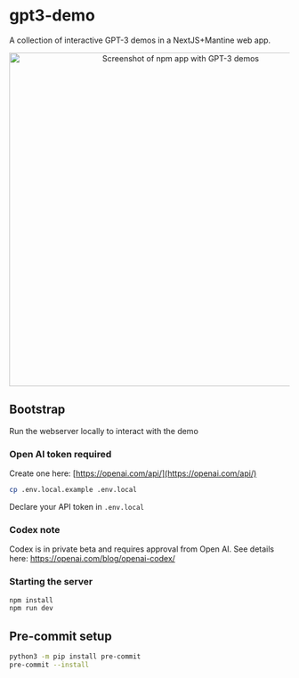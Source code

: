 # gpt3-demo

A collection of interactive GPT-3 demos in a NextJS+Mantine web app.

<p align="center">
<img src="https://user-images.githubusercontent.com/220799/189034554-2670ee49-03be-4df3-bd19-14ef28496246.png"
   width="600" alt="Screenshot of npm app with GPT-3 demos" />
</p>

## Bootstrap

Run the webserver locally to interact with the demo

### Open AI token required

Create one here: [https://openai.com/api/](https://openai.com/api/)

```sh
cp .env.local.example .env.local
```

Declare your API token in `.env.local`

### Codex note

Codex is in private beta and requires approval from Open AI. See details here: https://openai.com/blog/openai-codex/

### Starting the server

```sh
npm install
npm run dev
```

## Pre-commit setup
```sh
python3 -m pip install pre-commit
pre-commit --install
```
